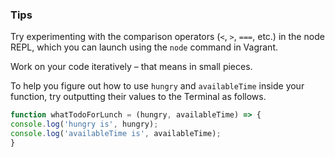 ### Tips

Try experimenting with the comparison operators (`<`, `>`, `===`, etc.) in the node REPL, which you can launch using the `node` command in Vagrant.

Work on your code iteratively – that means in small pieces. 

To help you figure out how to use `hungry` and `availableTime` inside your function, try outputting their values to the Terminal as follows.

``` javascript 
function whatTodoForLunch = (hungry, availableTime) => {
console.log('hungry is', hungry);
console.log('availableTime is', availableTime);
}
 ```

 